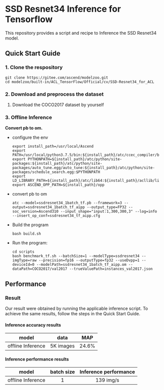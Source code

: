 

# SSD Resnet34 Inference for Tensorflow 

This repository provides a script and recipe to Inference the SSD Resnet34 model.

## Quick Start Guide

### 1. Clone the respository

```shell
git clone https://gitee.com/ascend/modelzoo.git
cd modelzoo/built-in/ACL_TensorFlow/Official/cv/SSD-Resnet34_for_ACL
```

### 2. Download and preprocess the dataset

1. Download the COCO2017 dataset by yourself

 

### 3. Offline Inference

**Convert pb to om.**

- configure the env

  ```
  export install_path=/usr/local/Ascend
  export PATH=/usr/local/python3.7.5/bin:${install_path}/atc/ccec_compiler/bin:${install_path}/atc/bin:$PATH
  export PYTHONPATH=${install_path}/atc/python/site-packages:${install_path}/atc/python/site-packages/auto_tune.egg/auto_tune:${install_path}/atc/python/site-packages/schedule_search.egg:$PYTHONPATH
  export LD_LIBRARY_PATH=${install_path}/atc/lib64:${install_path}/acllib/lib64:$LD_LIBRARY_PATH
  export ASCEND_OPP_PATH=${install_path}/opp
  ```

- convert pb to om

  ```
  atc --model=ssdresnet34_1batch_tf.pb --framework=3 --output=ssdresnet34_1batch_tf_aipp --output_type=FP32 --soc_version=Ascend310 --input_shape="input:1,300,300,3" --log=info --insert_op_conf=ssdresnet34_tf_aipp.cfg
  ```

- Build the program

  ```
  bash build.sh
  ```

- Run the program:

  ```
  cd scripts
  bash benchmark_tf.sh --batchSize=1 --modelType=ssdresnet34 --imgType=raw --precision=fp16 --outputType=fp32 --useDvpp=1 --deviceId=0 --modelPath=ssdresnet34_1batch_tf_aipp.om --dataPath=COCO2017/val2017 --trueValuePath=instances_val2017.json
  ```



## Performance

### Result

Our result were obtained by running the applicable inference script. To achieve the same results, follow the steps in the Quick Start Guide.

#### Inference accuracy results

|       model       | **data**  |  MAP  |
| :---------------: | :-------: | :---: |
| offline Inference | 5K images | 24.6% |

#### Inference performance results

|       model       | batch size | Inference performance |
| :---------------: | :--------: | :-------------------: |
| offline Inference |     1      |       139 img/s       |
